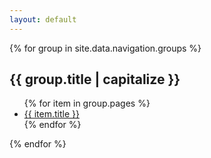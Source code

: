 ```yaml
---
layout: default
---
```

{% for group in site.data.navigation.groups %}
## {{ group.title | capitalize }}
<ul>
   {% for item in group.pages %}
      <li><a href="channels/Gamemode%204%20Labs%20-%20{{ item.channel }}%20%5B{{ item.id }}%5D.html">{{ item.title }}</a></li>
   {% endfor %}
</ul>
{% endfor %}
